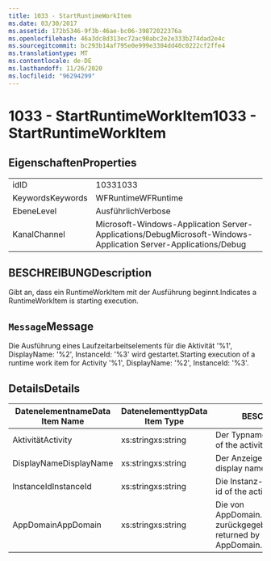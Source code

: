 ```yaml
---
title: 1033 - StartRuntimeWorkItem
ms.date: 03/30/2017
ms.assetid: 172b5346-9f3b-46ae-bc06-39872022376a
ms.openlocfilehash: 46a3dc8d313ec72ac90abc2e2e333b274dad2e4c
ms.sourcegitcommit: bc293b14af795e0e999e3304dd40c0222cf2ffe4
ms.translationtype: MT
ms.contentlocale: de-DE
ms.lasthandoff: 11/26/2020
ms.locfileid: "96294299"
---
```

# <a name="1033---startruntimeworkitem"></a><span data-ttu-id="bde7e-102">1033 - StartRuntimeWorkItem</span><span class="sxs-lookup"><span data-stu-id="bde7e-102">1033 - StartRuntimeWorkItem</span></span>

## <a name="properties"></a><span data-ttu-id="bde7e-103">Eigenschaften</span><span class="sxs-lookup"><span data-stu-id="bde7e-103">Properties</span></span>  
  
|||  
|-|-|  
|<span data-ttu-id="bde7e-104">id</span><span class="sxs-lookup"><span data-stu-id="bde7e-104">ID</span></span>|<span data-ttu-id="bde7e-105">1033</span><span class="sxs-lookup"><span data-stu-id="bde7e-105">1033</span></span>|  
|<span data-ttu-id="bde7e-106">Keywords</span><span class="sxs-lookup"><span data-stu-id="bde7e-106">Keywords</span></span>|<span data-ttu-id="bde7e-107">WFRuntime</span><span class="sxs-lookup"><span data-stu-id="bde7e-107">WFRuntime</span></span>|  
|<span data-ttu-id="bde7e-108">Ebene</span><span class="sxs-lookup"><span data-stu-id="bde7e-108">Level</span></span>|<span data-ttu-id="bde7e-109">Ausführlich</span><span class="sxs-lookup"><span data-stu-id="bde7e-109">Verbose</span></span>|  
|<span data-ttu-id="bde7e-110">Kanal</span><span class="sxs-lookup"><span data-stu-id="bde7e-110">Channel</span></span>|<span data-ttu-id="bde7e-111">Microsoft-Windows-Application Server-Applications/Debug</span><span class="sxs-lookup"><span data-stu-id="bde7e-111">Microsoft-Windows-Application Server-Applications/Debug</span></span>|  
  
## <a name="description"></a><span data-ttu-id="bde7e-112">BESCHREIBUNG</span><span class="sxs-lookup"><span data-stu-id="bde7e-112">Description</span></span>  

 <span data-ttu-id="bde7e-113">Gibt an, dass ein RuntimeWorkItem mit der Ausführung beginnt.</span><span class="sxs-lookup"><span data-stu-id="bde7e-113">Indicates a RuntimeWorkItem is starting execution.</span></span>  
  
## <a name="message"></a><span data-ttu-id="bde7e-114">`Message`</span><span class="sxs-lookup"><span data-stu-id="bde7e-114">Message</span></span>  

 <span data-ttu-id="bde7e-115">Die Ausführung eines Laufzeitarbeitselements für die Aktivität '%1', DisplayName: '%2', InstanceId: '%3' wird gestartet.</span><span class="sxs-lookup"><span data-stu-id="bde7e-115">Starting execution of a runtime work item for Activity '%1', DisplayName: '%2', InstanceId: '%3'.</span></span>  
  
## <a name="details"></a><span data-ttu-id="bde7e-116">Details</span><span class="sxs-lookup"><span data-stu-id="bde7e-116">Details</span></span>  
  
|<span data-ttu-id="bde7e-117">Datenelementname</span><span class="sxs-lookup"><span data-stu-id="bde7e-117">Data Item Name</span></span>|<span data-ttu-id="bde7e-118">Datenelementtyp</span><span class="sxs-lookup"><span data-stu-id="bde7e-118">Data Item Type</span></span>|<span data-ttu-id="bde7e-119">BESCHREIBUNG</span><span class="sxs-lookup"><span data-stu-id="bde7e-119">Description</span></span>|  
|--------------------|--------------------|-----------------|  
|<span data-ttu-id="bde7e-120">Aktivität</span><span class="sxs-lookup"><span data-stu-id="bde7e-120">Activity</span></span>|<span data-ttu-id="bde7e-121">xs:string</span><span class="sxs-lookup"><span data-stu-id="bde7e-121">xs:string</span></span>|<span data-ttu-id="bde7e-122">Der Typname der Aktivität.</span><span class="sxs-lookup"><span data-stu-id="bde7e-122">The type name of the activity.</span></span>|  
|<span data-ttu-id="bde7e-123">DisplayName</span><span class="sxs-lookup"><span data-stu-id="bde7e-123">DisplayName</span></span>|<span data-ttu-id="bde7e-124">xs:string</span><span class="sxs-lookup"><span data-stu-id="bde7e-124">xs:string</span></span>|<span data-ttu-id="bde7e-125">Der Anzeigename der Aktivität.</span><span class="sxs-lookup"><span data-stu-id="bde7e-125">The display name of the activity.</span></span>|  
|<span data-ttu-id="bde7e-126">InstanceId</span><span class="sxs-lookup"><span data-stu-id="bde7e-126">InstanceId</span></span>|<span data-ttu-id="bde7e-127">xs:string</span><span class="sxs-lookup"><span data-stu-id="bde7e-127">xs:string</span></span>|<span data-ttu-id="bde7e-128">Die Instanz-ID der Aktivität.</span><span class="sxs-lookup"><span data-stu-id="bde7e-128">The instance id of the activity.</span></span>|  
|<span data-ttu-id="bde7e-129">AppDomain</span><span class="sxs-lookup"><span data-stu-id="bde7e-129">AppDomain</span></span>|<span data-ttu-id="bde7e-130">xs:string</span><span class="sxs-lookup"><span data-stu-id="bde7e-130">xs:string</span></span>|<span data-ttu-id="bde7e-131">Die von AppDomain.CurrentDomain.FriendlyName zurückgegebene Zeichenfolge.</span><span class="sxs-lookup"><span data-stu-id="bde7e-131">The string returned by AppDomain.CurrentDomain.FriendlyName.</span></span>|
